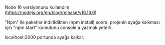 Node 16 versiyonunu kullandım. (https://nodejs.org/en/blog/release/v16.16.0)

"Npm" ile paketler indirildikten (npm install) sonra, projenin ayağa kalkması için "npm start" komutunu console'a yazmak yeterli.

localhost:3000 portunda ayağa kalkar.
